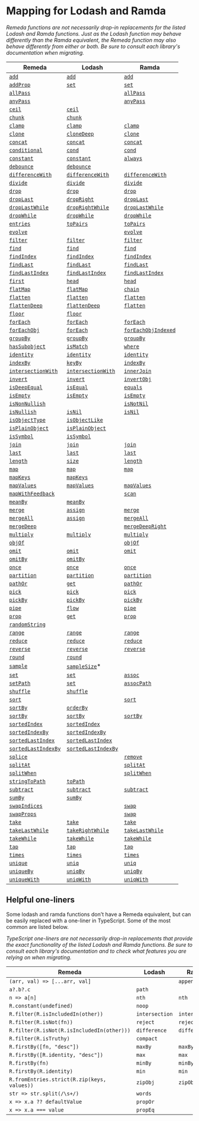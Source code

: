 # Mapping for Lodash and Ramda

_Remeda functions are not necessarily drop-in replacements for the
listed Lodash and Ramda functions. Just as the Lodash function may behave
differently than the Ramda equivalent, the Remeda function may also
behave differently from either or both. Be sure to consult each library's
documentation when migrating._

| Remeda                                                              | Lodash                                                                   | Ramda                                                              |
| ------------------------------------------------------------------- | ------------------------------------------------------------------------ | ------------------------------------------------------------------ |
| [`add`](https://remedajs.com/docs/#add)                             | [`add`](https://lodash.com/docs/4.17.15#add)                             | [`add`](https://ramdajs.com/docs/#add)                             |
| [`addProp`](https://remedajs.com/docs/#addProp)                     | [`set`](https://lodash.com/docs/4.17.15#set)                             | [`set`](https://ramdajs.com/docs/#set)                             |
| [`allPass`](https://remedajs.com/docs/#allPass)                     |                                                                          | [`allPass`](https://ramdajs.com/docs/#allPass)                     |
| [`anyPass`](https://remedajs.com/docs/#anyPass)                     |                                                                          | [`anyPass`](https://ramdajs.com/docs/#anyPass)                     |
| [`ceil`](https://remedajs.com/docs/#ceil)                           | [`ceil`](https://lodash.com/docs/4.17.15#ceil)                           |                                                                    |
| [`chunk`](https://remedajs.com/docs/#chunk)                         | [`chunk`](https://lodash.com/docs/4.17.15#chunk)                         |                                                                    |
| [`clamp`](https://remedajs.com/docs/#clamp)                         | [`clamp`](https://lodash.com/docs/4.17.15#clamp)                         | [`clamp`](https://ramdajs.com/docs/#clamp)                         |
| [`clone`](https://remedajs.com/docs/#clone)                         | [`cloneDeep`](https://lodash.com/docs/4.17.15#cloneDeep)                 | [`clone`](https://ramdajs.com/docs/#clone)                         |
| [`concat`](https://remedajs.com/docs/#concat)                       | [`concat`](https://lodash.com/docs/4.17.15#concat)                       | [`concat`](https://ramdajs.com/docs/#concat)                       |
| [`conditional`](https://remedajs.com/docs/#conditional)             | [`cond`](https://lodash.com/docs/4.17.15#cond)                           | [`cond`](https://ramdajs.com/docs/#cond)                           |
| [`constant`](https://remedajs.com/docs/#constant)                   | [`constant`](https://lodash.com/docs/4.17.15#constant)                   | [`always`](https://ramdajs.com/docs/#always)                       |
| [`debounce`](https://remedajs.com/docs/#debounce)                   | [`debounce`](https://lodash.com/docs/4.17.15#debounce)                   |                                                                    |
| [`differenceWith`](https://remedajs.com/docs/#differenceWith)       | [`differenceWith`](https://lodash.com/docs/4.17.15#differenceWith)       | [`differenceWith`](https://ramdajs.com/docs/#differenceWith)       |
| [`divide`](https://remedajs.com/docs/#divide)                       | [`divide`](https://lodash.com/docs/4.17.15#divide)                       | [`divide`](https://ramdajs.com/docs/#divide)                       |
| [`drop`](https://remedajs.com/docs/#drop)                           | [`drop`](https://lodash.com/docs/4.17.15#drop)                           | [`drop`](https://ramdajs.com/docs/#drop)                           |
| [`dropLast`](https://remedajs.com/docs/#dropLast)                   | [`dropRight`](https://lodash.com/docs/4.17.15#dropRight)                 | [`dropLast`](https://ramdajs.com/docs/#dropLast)                   |
| [`dropLastWhile`](https://remedajs.com/docs/#dropLastWhile)         | [`dropRightWhile`](https://lodash.com/docs/4.17.15#dropRightWhile)       | [`dropLastWhile`](https://ramdajs.com/docs/#dropLastWhile)         |
| [`dropWhile`](https://remedajs.com/docs/#dropWhile)                 | [`dropWhile`](https://lodash.com/docs/4.17.15#dropWhile)                 | [`dropWhile`](https://ramdajs.com/docs/#dropWhile)                 |
| [`entries`](https://remedajs.com/docs/#entries)                     | [`toPairs`](https://lodash.com/docs/4.17.15#toPairs)                     | [`toPairs`](https://ramdajs.com/docs/#toPairs)                     |
| [`evolve`](https://remedajs.com/docs/#evolve)                       |                                                                          | [`evolve`](https://ramdajs.com/docs/#evolve)                       |
| [`filter`](https://remedajs.com/docs/#filter)                       | [`filter`](https://lodash.com/docs/4.17.15#filter)                       | [`filter`](https://ramdajs.com/docs/#filter)                       |
| [`find`](https://remedajs.com/docs/#find)                           | [`find`](https://lodash.com/docs/4.17.15#find)                           | [`find`](https://ramdajs.com/docs/#find)                           |
| [`findIndex`](https://remedajs.com/docs/#findIndex)                 | [`findIndex`](https://lodash.com/docs/4.17.15#findIndex)                 | [`findIndex`](https://ramdajs.com/docs/#findIndex)                 |
| [`findLast`](https://remedajs.com/docs/#findLast)                   | [`findLast`](https://lodash.com/docs/4.17.15#findLast)                   | [`findLast`](https://ramdajs.com/docs/#findLast)                   |
| [`findLastIndex`](https://remedajs.com/docs/#findLastIndex)         | [`findLastIndex`](https://lodash.com/docs/4.17.15#findLastIndex)         | [`findLastIndex`](https://ramdajs.com/docs/#findLastIndex)         |
| [`first`](https://remedajs.com/docs/#first)                         | [`head`](https://lodash.com/docs/4.17.15#head)                           | [`head`](https://ramdajs.com/docs/#head)                           |
| [`flatMap`](https://remedajs.com/docs/#flatMap)                     | [`flatMap`](https://lodash.com/docs/4.17.15#flatMap)                     | [`chain`](https://ramdajs.com/docs/#chain)                         |
| [`flatten`](https://remedajs.com/docs/#flatten)                     | [`flatten`](https://lodash.com/docs/4.17.15#flatten)                     | [`flatten`](https://ramdajs.com/docs/#flatten)                     |
| [`flattenDeep`](https://remedajs.com/docs/#flattenDeep)             | [`flattenDeep`](https://lodash.com/docs/4.17.15#flattenDeep)             | [`flatten`](https://ramdajs.com/docs/#flatten)                     |
| [`floor`](https://remedajs.com/docs/#floor)                         | [`floor`](https://lodash.com/docs/4.17.15#floor)                         |                                                                    |
| [`forEach`](https://remedajs.com/docs/#forEach)                     | [`forEach`](https://lodash.com/docs/4.17.15#forEach)                     | [`forEach`](https://ramdajs.com/docs/#forEach)                     |
| [`forEachObj`](https://remedajs.com/docs/#forEachObj)               | [`forEach`](https://lodash.com/docs/4.17.15#forEach)                     | [`forEachObjIndexed`](https://ramdajs.com/docs/#forEachObjIndexed) |
| [`groupBy`](https://remedajs.com/docs/#groupBy)                     | [`groupBy`](https://lodash.com/docs/4.17.15#groupBy)                     | [`groupBy`](https://ramdajs.com/docs/#groupBy)                     |
| [`hasSubobject`](https://remedajs.com/docs/#hasSubobject)           | [`isMatch`](https://lodash.com/docs/4.17.15#isMatch)                     | [`where`](https://ramdajs.com/docs/#where)                         |
| [`identity`](https://remedajs.com/docs/#identity)                   | [`identity`](https://lodash.com/docs/4.17.15#identity)                   | [`identity`](https://ramdajs.com/docs/#identity)                   |
| [`indexBy`](https://remedajs.com/docs/#indexBy)                     | [`keyBy`](https://lodash.com/docs/4.17.15#keyBy)                         | [`indexBy`](https://ramdajs.com/docs/#indexBy)                     |
| [`intersectionWith`](https://remedajs.com/docs/#intersectionWith)   | [`intersectionWith`](https://lodash.com/docs/4.17.15#intersectionWith)   | [`innerJoin`](https://ramdajs.com/docs/#innerJoin)                 |
| [`invert`](https://remedajs.com/docs/#invert)                       | [`invert`](https://lodash.com/docs/4.17.15#invert)                       | [`invertObj`](https://ramdajs.com/docs/#invertObj)                 |
| [`isDeepEqual`](https://remedajs.com/docs/#isDeepEqual)             | [`isEqual`](https://lodash.com/docs/4.17.15#isEqual)                     | [`equals`](https://ramdajs.com/docs/#equals)                       |
| [`isEmpty`](https://remedajs.com/docs/#isEmpty)                     | [`isEmpty`](https://lodash.com/docs/4.17.15#isEmpty)                     | [`isEmpty`](https://ramdajs.com/docs/#isEmpty)                     |
| [`isNonNullish`](https://remedajs.com/docs/#isNonNullish)           |                                                                          | [`isNotNil`](https://ramdajs.com/docs/#isNotNil)                   |
| [`isNullish`](https://remedajs.com/docs/#isNullish)                 | [`isNil`](https://lodash.com/docs/4.17.15#isNil)                         | [`isNil`](https://ramdajs.com/docs/#isNil)                         |
| [`isObjectType`](https://remedajs.com/docs/#isObjectType)           | [`isObjectLike`](https://lodash.com/docs/4.17.15#isObjectLike)           |                                                                    |
| [`isPlainObject`](https://remedajs.com/docs/#isPlainObject)         | [`isPlainObject`](https://lodash.com/docs/4.17.15#isPlainObject)         |                                                                    |
| [`isSymbol`](https://remedajs.com/docs/#isSymbol)                   | [`isSymbol`](https://lodash.com/docs/4.17.15#isSymbol)                   |                                                                    |
| [`join`](https://remedajs.com/docs/#join)                           | [`join`](https://lodash.com/docs/4.17.15#join)                           | [`join`](https://ramdajs.com/docs/#join)                           |
| [`last`](https://remedajs.com/docs/#last)                           | [`last`](https://lodash.com/docs/4.17.15#last)                           | [`last`](https://ramdajs.com/docs/#last)                           |
| [`length`](https://remedajs.com/docs/#length)                       | [`size`](https://lodash.com/docs/4.17.15#size)                           | [`length`](https://ramdajs.com/docs/#length)                       |
| [`map`](https://remedajs.com/docs/#map)                             | [`map`](https://lodash.com/docs/4.17.15#map)                             | [`map`](https://ramdajs.com/docs/#map)                             |
| [`mapKeys`](https://remedajs.com/docs/#mapKeys)                     | [`mapKeys`](https://lodash.com/docs/4.17.15#mapKeys)                     |                                                                    |
| [`mapValues`](https://remedajs.com/docs/#mapValues)                 | [`mapValues`](https://lodash.com/docs/4.17.15#mapValues)                 | [`mapValues`](https://ramdajs.com/docs/#mapObjIndexed)             |
| [`mapWithFeedback`](https://remedajs.com/docs/#mapWithFeedback)     |                                                                          | [`scan`](https://ramdajs.com/docs/#scan)                           |
| [`meanBy`](https://remedajs.com/docs/#meanBy)                       | [`meanBy`](https://lodash.com/docs/4.17.15#meanBy)                       |                                                                    |
| [`merge`](https://remedajs.com/docs/#merge)                         | [`assign`](https://lodash.com/docs/4.17.15#assign)                       | [`merge`](https://ramdajs.com/docs/#merge)                         |
| [`mergeAll`](https://remedajs.com/docs/#mergeAll)                   | [`assign`](https://lodash.com/docs/4.17.15#assign)                       | [`mergeAll`](https://ramdajs.com/docs/#mergeAll)                   |
| [`mergeDeep`](https://remedajs.com/docs/#mergeDeep)                 |                                                                          | [`mergeDeepRight`](https://ramdajs.com/docs/#mergeDeepRight)       |
| [`multiply`](https://remedajs.com/docs/#multiply)                   | [`multiply`](https://lodash.com/docs/4.17.15#multiply)                   | [`multiply`](https://ramdajs.com/docs/#multiply)                   |
| [`objOf`](https://remedajs.com/docs/#objOf)                         |                                                                          | [`objOf`](https://ramdajs.com/docs/#objOf)                         |
| [`omit`](https://remedajs.com/docs/#omit)                           | [`omit`](https://lodash.com/docs/4.17.15#omit)                           | [`omit`](https://ramdajs.com/docs/#omit)                           |
| [`omitBy`](https://remedajs.com/docs/#omitBy)                       | [`omitBy`](https://lodash.com/docs/4.17.15#omitBy)                       |                                                                    |
| [`once`](https://remedajs.com/docs/#once)                           | [`once`](https://lodash.com/docs/4.17.15#once)                           | [`once`](https://ramdajs.com/docs/#once)                           |
| [`partition`](https://remedajs.com/docs/#partition)                 | [`partition`](https://lodash.com/docs/4.17.15#partition)                 | [`partition`](https://ramdajs.com/docs/#partition)                 |
| [`pathOr`](https://remedajs.com/docs/#pathOr)                       | [`get`](https://lodash.com/docs/4.17.15#get)                             | [`pathOr`](https://ramdajs.com/docs/#pathOr)                       |
| [`pick`](https://remedajs.com/docs/#pick)                           | [`pick`](https://lodash.com/docs/4.17.15#pick)                           | [`pick`](https://ramdajs.com/docs/#pick)                           |
| [`pickBy`](https://remedajs.com/docs/#pickBy)                       | [`pickBy`](https://lodash.com/docs/4.17.15#pickBy)                       | [`pickBy`](https://ramdajs.com/docs/#pickBy)                       |
| [`pipe`](https://remedajs.com/docs/#pipe)                           | [`flow`](https://lodash.com/docs/4.17.15#flow)                           | [`pipe`](https://ramdajs.com/docs/#pipe)                           |
| [`prop`](https://remedajs.com/docs/#prop)                           | [`get`](https://lodash.com/docs/4.17.15#get)                             | [`prop`](https://ramdajs.com/docs/#prop)                           |
| [`randomString`](https://remedajs.com/docs/#randomString)           |                                                                          |                                                                    |
| [`range`](https://remedajs.com/docs/#range)                         | [`range`](https://lodash.com/docs/4.17.15#range)                         | [`range`](https://ramdajs.com/docs/#range)                         |
| [`reduce`](https://remedajs.com/docs/#reduce)                       | [`reduce`](https://lodash.com/docs/4.17.15#reduce)                       | [`reduce`](https://ramdajs.com/docs/#reduce)                       |
| [`reverse`](https://remedajs.com/docs/#reverse)                     | [`reverse`](https://lodash.com/docs/4.17.15#reverse)                     | [`reverse`](https://ramdajs.com/docs/#reverse)                     |
| [`round`](https://remedajs.com/docs/#round)                         | [`round`](https://lodash.com/docs/4.17.15#round)                         |                                                                    |
| [`sample`](https://remedajs.com/docs/#sample)                       | [`sampleSize`](https://lodash.com/docs/4.17.15#)\*                       |                                                                    |
| [`set`](https://remedajs.com/docs/#set)                             | [`set`](https://lodash.com/docs/4.17.15#set)                             | [`assoc`](https://ramdajs.com/docs/#assoc)                         |
| [`setPath`](https://remedajs.com/docs/#setPath)                     | [`set`](https://lodash.com/docs/4.17.15#set)                             | [`assocPath`](https://ramdajs.com/docs/#assocPath)                 |
| [`shuffle`](https://remedajs.com/docs/#shuffle)                     | [`shuffle`](https://lodash.com/docs/4.17.15#shuffle)                     |                                                                    |
| [`sort`](https://remedajs.com/docs/#sort)                           |                                                                          | [`sort`](https://ramdajs.com/docs/#sort)                           |
| [`sortBy`](https://remedajs.com/docs/#sortBy)                       | [`orderBy`](https://lodash.com/docs/4.17.15#orderBy)                     |                                                                    |
| [`sortBy`](https://remedajs.com/docs/#sortBy)                       | [`sortBy`](https://lodash.com/docs/4.17.15#sortBy)                       | [`sortBy`](https://ramdajs.com/docs/#sortBy)                       |
| [`sortedIndex`](https://remedajs.com/docs/#sortedIndex)             | [`sortedIndex`](https://lodash.com/docs/4.17.15#sortedIndex)             |                                                                    |
| [`sortedIndexBy`](https://remedajs.com/docs/#sortedIndexBy)         | [`sortedIndexBy`](https://lodash.com/docs/4.17.15#sortedIndexBy)         |                                                                    |
| [`sortedLastIndex`](https://remedajs.com/docs/#sortedLastIndex)     | [`sortedLastIndex`](https://lodash.com/docs/4.17.15#sortedLastIndex)     |                                                                    |
| [`sortedLastIndexBy`](https://remedajs.com/docs/#sortedLastIndexBy) | [`sortedLastIndexBy`](https://lodash.com/docs/4.17.15#sortedLastIndexBy) |                                                                    |
| [`splice`](https://remedajs.com/docs/#splice)                       |                                                                          | [`remove`](https://ramdajs.com/docs/#remove)                       |
| [`splitAt`](https://remedajs.com/docs/#splitAt)                     |                                                                          | [`splitAt`](https://ramdajs.com/docs/#splitAt)                     |
| [`splitWhen`](https://remedajs.com/docs/#splitWhen)                 |                                                                          | [`splitWhen`](https://ramdajs.com/docs/#splitWhen)                 |
| [`stringToPath`](https://remedajs.com/docs/#stringToPath)           | [`toPath`](https://lodash.com/docs/4.17.15#toPath)                       |                                                                    |
| [`subtract`](https://remedajs.com/docs/#subtract)                   | [`subtract`](https://lodash.com/docs/4.17.15#subtract)                   | [`subtract`](https://ramdajs.com/docs/#subtract)                   |
| [`sumBy`](https://remedajs.com/docs/#sumBy)                         | [`sumBy`](https://lodash.com/docs/4.17.15#sumBy)                         |                                                                    |
| [`swapIndices`](https://remedajs.com/docs/#swapIndices)             |                                                                          | [`swap`](https://ramdajs.com/docs/#swap)                           |
| [`swapProps`](https://remedajs.com/docs/#swapProps)                 |                                                                          | [`swap`](https://ramdajs.com/docs/#swap)                           |
| [`take`](https://remedajs.com/docs/#take)                           | [`take`](https://lodash.com/docs/4.17.15#take)                           | [`take`](https://ramdajs.com/docs/#take)                           |
| [`takeLastWhile`](https://remedajs.com/docs/#takeLastWhile)         | [`takeRightWhile`](https://lodash.com/docs/4.17.15#takeRightWhile)       | [`takeLastWhile`](https://ramdajs.com/docs/#takeLastWhile)         |
| [`takeWhile`](https://remedajs.com/docs/#takeWhile)                 | [`takeWhile`](https://lodash.com/docs/4.17.15#takeWhile)                 | [`takeWhile`](https://ramdajs.com/docs/#takeWhile)                 |
| [`tap`](https://remedajs.com/docs/#tap)                             | [`tap`](https://lodash.com/docs/4.17.15#tap)                             | [`tap`](https://ramdajs.com/docs/#tap)                             |
| [`times`](https://remedajs.com/docs/#times)                         | [`times`](https://lodash.com/docs/4.17.15#times)                         | [`times`](https://ramdajs.com/docs/#times)                         |
| [`unique`](https://remedajs.com/docs/#unique)                       | [`uniq`](https://lodash.com/docs/4.17.15#uniq)                           | [`uniq`](https://ramdajs.com/docs/#uniq)                           |
| [`uniqueBy`](https://remedajs.com/docs/#uniqueBy)                   | [`uniqBy`](https://lodash.com/docs/4.17.15#uniqBy)                       | [`uniqBy`](https://ramdajs.com/docs/#uniqBy)                       |
| [`uniqueWith`](https://remedajs.com/docs/#uniqueWith)               | [`uniqWith`](https://lodash.com/docs/4.17.15#uniqWith)                   | [`uniqWith`](https://ramdajs.com/docs/#uniqWith)                   |

## Helpful one-liners

Some lodash and ramda functions don't have a Remeda equivalent, but can be
easily replaced with a one-liner in TypeScript. Some of the most common
are listed below.

_TypeScript one-liners are not necessarily drop-in replacements that
provide the exact functionality of the listed Lodash and Ramda functions.
Be sure to consult each library's documentation and to check what features
you are relying on when migrating._

| Remeda                                      | Lodash         | Ramda          |
| ------------------------------------------- | -------------- | -------------- |
| `(arr, val) => [...arr, val]`               |                | `append`       |
| `a?.b?.c`                                   | `path`         |                |
| `n => a[n]`                                 | `nth`          | `nth`          |
| `R.constant(undefined)`                     | `noop`         |                |
| `R.filter(R.isIncludedIn(other))`           | `intersection` | `intersection` |
| `R.filter(R.isNot(fn))`                     | `reject`       | `reject`       |
| `R.filter(R.isNot(R.isIncludedIn(other)))`  | `difference`   | `difference`   |
| `R.filter(R.isTruthy)`                      | `compact`      |                |
| `R.firstBy([fn, "desc"])`                   | `maxBy`        | `maxBy`        |
| `R.firstBy([R.identity, "desc"])`           | `max`          | `max`          |
| `R.firstBy(fn)`                             | `minBy`        | `minBy`        |
| `R.firstBy(R.identity)`                     | `min`          | `min`          |
| `R.fromEntries.strict(R.zip(keys, values))` | `zipObj`       | `zipObj`       |
| `str => str.split(/\s+/)`                   | `words`        |                |
| `x => x.a ?? defaultValue`                  | `propOr`       |                |
| `x => x.a === value`                        | `propEq`       |                |
